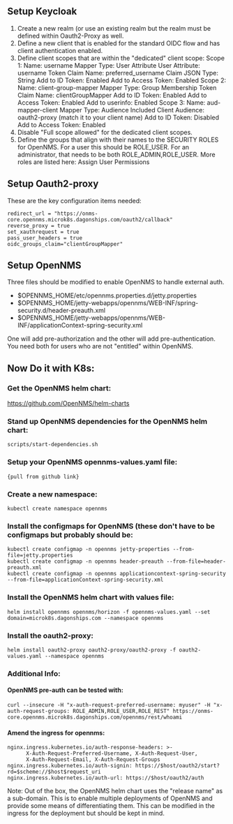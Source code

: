 ## Setup Keycloak
 1. Create a new realm (or use an existing realm but the realm must be defined within Oauth2-Proxy as well.
 2. Define a new client that is enabled for the standard OIDC flow and has client authentication enabled.
 3. Define client scopes that are within the "dedicated" client scope: 
Scope 1:
 	Name: username
 	Mapper Type: User Attribute
 	User Attribute: username
 	Token Claim Name: preferred_username
 	Claim JSON Type: String
 	Add to ID Token: Enabled
 	Add to Access Token: Enabled
 Scope 2:
 	Name: client-group-mapper
 	Mapper Type: Group Membership
 	Token Claim Name: clientGroupMapper
 	Add to ID Token: Enabled
 	Add to Access Token: Enabled
 	Add to userinfo: Enabled
 Scope 3:
 	Name: aud-mapper-client
 	Mapper Type: Audience
 	Included Client Audience: oauth2-proxy (match it to your client name)
 	Add to ID Token: Disabled
 	Add to Access Token: Enabled
 4. Disable "Full scope allowed" for the dedicated client scopes.
 5. Define the groups that align with their names to the SECURITY ROLES for OpenNMS.  For a user this should be ROLE_USER.  For an administrator, that needs to be both ROLE_ADMIN,ROLE_USER.  More roles are listed here: Assign User Permissions

## Setup Oauth2-proxy
These are the key configuration items needed:
    	
    redirect_url = "https://onms-core.opennms.microk8s.dagonships.com/oauth2/callback"
    reverse_proxy = true
    set_xauthrequest = true
    pass_user_headers = true
    oidc_groups_claim="clientGroupMapper"

## Setup OpenNMS
Three files should be modified to enable OpenNMS to handle external auth.

 - $OPENNMS_HOME/etc/opennms.properties.d/jetty.properties
 - $OPENNMS_HOME/jetty-webapps/opennms/WEB-INF/spring-security.d/header-preauth.xml
 - $OPENNMS_HOME/jetty-webapps/opennms/WEB-INF/applicationContext-spring-security.xml

One will add pre-authorization and the other will add pre-authentication.  You need both for users who are not "entitled" within OpenNMS.

## Now Do it with K8s:
	
### Get the OpenNMS helm chart:
https://github.com/OpenNMS/helm-charts
### Stand up OpenNMS dependencies for the OpenNMS helm chart:
	scripts/start-dependencies.sh
### Setup your OpenNMS opennms-values.yaml file:
	{pull from github link}
### Create a new namespace:
	kubectl create namespace opennms
### Install the configmaps for OpenNMS (these don't have to be configmaps but probably should be:
	kubectl create configmap -n opennms jetty-properties --from-file=jetty.properties
	kubectl create configmap -n opennms header-preauth --from-file=header-preauth.xml
	kubectl create configmap -n opennms applicationcontext-spring-security --from-file=applicationContext-spring-security.xml
### Install the OpenNMS helm chart with values file:
	helm install opennms opennms/horizon -f opennms-values.yaml --set domain=microk8s.dagonships.com --namespace opennms
### Install the oauth2-proxy:
	helm install oauth2-proxy oauth2-proxy/oauth2-proxy -f oauth2-values.yaml --namespace opennms
### Additional Info:
#### OpenNMS pre-auth can be tested with:

    curl --insecure -H "x-auth-request-preferred-username: myuser" -H "x-auth-request-groups: ROLE_ADMIN,ROLE_USER,ROLE_REST" https://onms-core.opennms.microk8s.dagonships.com/opennms/rest/whoami

#### Amend the ingress for opennms:
	nginx.ingress.kubernetes.io/auth-response-headers: >-
          X-Auth-Request-Preferred-Username, X-Auth-Request-User,
          X-Auth-Request-Email, X-Auth-Request-Groups
	nginx.ingress.kubernetes.io/auth-signin: https://$host/oauth2/start?rd=$scheme://$host$request_uri
	nginx.ingress.kubernetes.io/auth-url: https://$host/oauth2/auth

Note: Out of the box, the OpenNMS helm chart uses the "release name" as a sub-domain.  This is to enable multiple deployments of OpenNMS and provide some means of differentiating them.  This can be modified in the ingress for the deployment but should be kept in mind.

